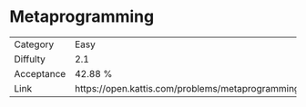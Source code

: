 # Metaprogramming

<table>
    <tr>
        <td>Category</td>
        <td>Easy</td>
    </tr>
    <tr>
        <td>Diffulty</td>
        <td>2.1</td>
    </tr>
    <tr>
        <td>Acceptance</td>
        <td>42.88 %</td>
    </tr>
    <tr>
        <td>Link</td>
        <td>https://open.kattis.com/problems/metaprogramming</td>
    </tr>
</table>